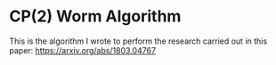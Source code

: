 # CP(2) Worm Algorithm

This is the algorithm I wrote to perform the research carried out in this paper: https://arxiv.org/abs/1803.04767
